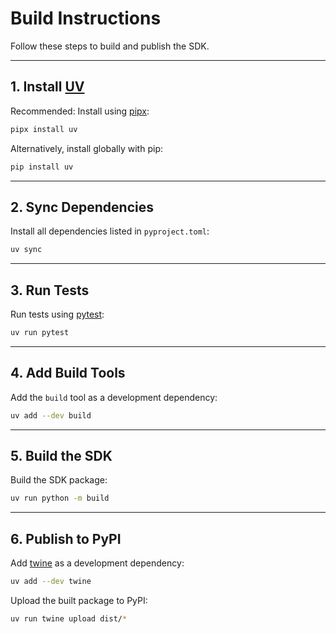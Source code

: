 # Build Instructions

Follow these steps to build and publish the SDK.

---

## 1. Install [UV](https://github.com/astral-sh/uv)

Recommended: Install using [pipx](https://pypa.github.io/pipx/):

```sh
pipx install uv
```

Alternatively, install globally with pip:

```sh
pip install uv
```

---

## 2. Sync Dependencies

Install all dependencies listed in `pyproject.toml`:

```sh
uv sync
```

---

## 3. Run Tests

Run tests using [pytest](https://docs.pytest.org/):

```sh
uv run pytest
```

---

## 4. Add Build Tools

Add the `build` tool as a development dependency:

```sh
uv add --dev build
```

---

## 5. Build the SDK

Build the SDK package:

```sh
uv run python -m build
```

---

## 6. Publish to PyPI

Add [twine](https://twine.readthedocs.io/) as a development dependency:

```sh
uv add --dev twine
```

Upload the built package to PyPI:

```sh
uv run twine upload dist/*
```
